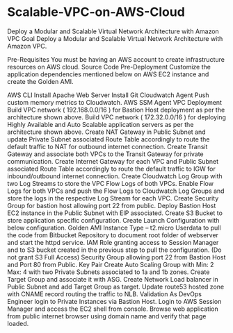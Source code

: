 # Scalable-VPC-on-AWS-Cloud
Deploy a Modular and Scalable Virtual Network Architecture with Amazon VPC
Goal
Deploy a Modular and Scalable Virtual Network Architecture with Amazon VPC.

Pre-Requisites
You must be having an AWS account to create infrastructure resources on AWS cloud.
Source Code
Pre-Deployment
Customize the application dependencies mentioned below on AWS EC2 instance and create the Golden AMI.

AWS CLI
Install Apache Web Server
Install Git
Cloudwatch Agent
Push custom memory metrics to Cloudwatch.
AWS SSM Agent
VPC Deployment
Build VPC network ( 192.168.0.0/16 ) for Bastion Host deployment as per the architecture shown above.
Build VPC network ( 172.32.0.0/16 ) for deploying Highly Available and Auto Scalable application servers as per the architecture shown above.
Create NAT Gateway in Public Subnet and update Private Subnet associated Route Table accordingly to route the default traffic to NAT for outbound internet connection.
Create Transit Gateway and associate both VPCs to the Transit Gateway  for private communication.
Create Internet Gateway for each VPC and Public Subnet associated Route Table accordingly to route the default traffic to IGW for inbound/outbound internet connection.
Create Cloudwatch Log Group with two Log Streams to store the VPC Flow Logs of both VPCs.
Enable Flow Logs for both VPCs and push the Flow Logs to Cloudwatch Log Groups and store the logs in the respective Log Stream for each VPC.
Create Security Group for bastion host allowing port 22 from public.
Deploy Bastion Host EC2 instance in the Public Subnet with EIP associated.
Create S3 Bucket to store application specific configuration.
Create Launch Configuration with below configuration.
Golden AMI
Instance Type – t2.micro
Userdata to pull the code from Bitbucket Repository  to document root folder of webserver and start the httpd service.
IAM Role granting access to Session Manager and to S3 bucket created in the previous step to pull the configuration. (Do  not grant S3 Full Access)
Security Group allowing port 22 from Bastion Host and Port 80 from Public.
Key Pair
Create Auto Scaling Group with Min: 2 Max: 4 with two Private Subnets associated to 1a and 1b zones.
Create Target Group and associate it with ASG.
Create Network Load balancer in Public Subnet and add Target Group as target.
Update route53 hosted zone with CNAME record routing the traffic to NLB.
Validation
As DevOps Engineer login to Private Instances via Bastion Host.
Login to AWS Session Manager and access the EC2 shell from console.
Browse web application from public internet browser using domain name and verify that page loaded.
